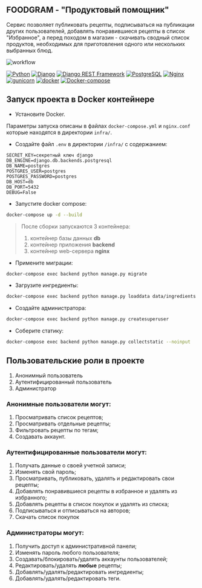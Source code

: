 ## FOODGRAM - "Продуктовый помощник"
Сервис позволяет публиковать рецепты, подписываться на публикации других пользователей, добавлять понравившиеся рецепты в список "Избранное", а перед походом в магазин - скачивать сводный список продуктов, необходимых для приготовления одного или нескольких выбранных блюд.

![workflow](https://github.com/s-palagin/foodgram-project-react/actions/workflows/main.yml/badge.svg)

[![Python](https://img.shields.io/badge/-Python-464646?style=flat-square&logo=Python)](https://www.python.org/) [![Django](https://img.shields.io/badge/-Django-464646?style=flat-square&logo=Django)](https://www.djangoproject.com/) [![Django REST Framework](https://img.shields.io/badge/-Django%20REST%20Framework-464646?style=flat-square&logo=Django%20REST%20Framework)](https://www.django-rest-framework.org/) [![PostgreSQL](https://img.shields.io/badge/-PostgreSQL-464646?style=flat-square&logo=PostgreSQL)](https://www.postgresql.org/) [![Nginx](https://img.shields.io/badge/-NGINX-464646?style=flat-square&logo=NGINX)](https://nginx.org/ru/) [![gunicorn](https://img.shields.io/badge/-gunicorn-464646?style=flat-square&logo=gunicorn)](https://gunicorn.org/) [![docker](https://img.shields.io/badge/-Docker-464646?style=flat-square&logo=docker)](https://www.docker.com/) [![Docker-compose](https://img.shields.io/badge/-Docker%20compose-464646?style=flat-square&logo=Docker)](https://www.docker.com/)
##  Запуск проекта в Docker контейнере

* Установите Docker.

Параметры запуска описаны в файлах `docker-compose.yml` и `nginx.conf` которые находятся в директории `infra/`.
* Cоздайте файл `.env` в директории `/infra/` с содержанием:
```
SECRET_KEY=секретный ключ django
DB_ENGINE=django.db.backends.postgresql
DB_NAME=postgres
POSTGRES_USER=postgres
POSTGRES_PASSWORD=postgres
DB_HOST=db
DB_PORT=5432
DEBUG=False
```
* Запустите docker compose:
```bash
docker-compose up -d --build
```
> После сборки запускаются 3 контейнера:
> 1. контейнер базы данных **db**
> 2. контейнер приложения **backend**
> 3. контейнер web-сервера **nginx**
* Примените миграции:
```bash
docker-compose exec backend python manage.py migrate
```
* Загрузите ингредиенты:
```bash
docker-compose exec backend python manage.py loaddata data/ingredients.json
```
* Создайте администратора:
```bash
docker-compose exec backend python manage.py createsuperuser
```
* Соберите статику:
```bash
docker-compose exec backend python manage.py collectstatic --noinput
```

##  Пользовательские роли в проекте
1. Анонимный пользователь
2. Аутентифицированный пользователь
3. Администратор
###  Анонимные пользователи могут:
1. Просматривать список рецептов;
2. Просматривать отдельные рецепты;
3. Фильтровать рецепты по тегам;
4. Создавать аккаунт.
###  Аутентифицированные пользователи могут:
1. Получать данные о своей учетной записи;
2. Изменять свой пароль;
3. Просматривать, публиковать, удалять и редактировать свои рецепты;
4. Добавлять понравившиеся рецепты в избранное и удалять из избранного;
5. Добавлять рецепты в список покупок и удалять из списка;
6. Подписываться и отписываться на авторов;
7. Скачать список покупок
### Администраторы могут:
1. Получить доступ к административной панели;
2. Изменять пароль любого пользователя;
3. Создавать/блокировать/удалять аккаунты пользователей;
4. Редактировать/удалять  **любые**  рецепты;
5. Добавлять/удалять/редактировать ингредиенты;
6. Добавлять/удалять/редактировать теги.
